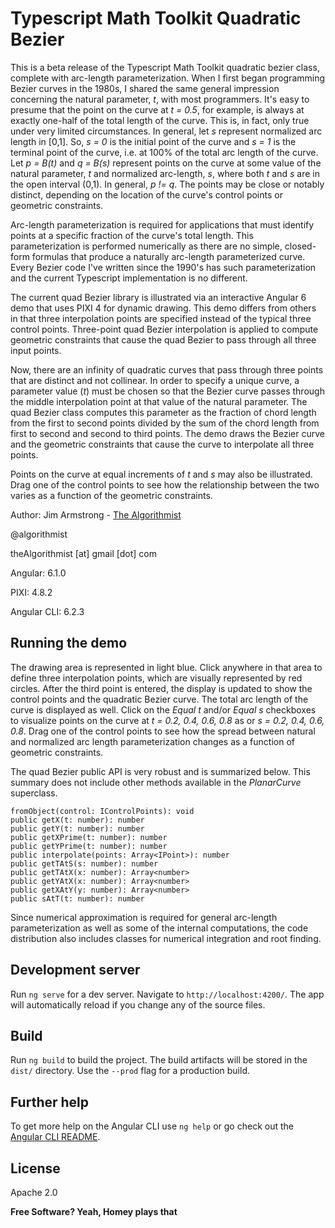 # Typescript Math Toolkit Quadratic Bezier

This is a beta release of the Typescript Math Toolkit quadratic bezier class, complete with arc-length parameterization.  When I first began programming Bezier curves in the 1980s, I shared the same general impression concerning the natural parameter, _t_, with most programmers.  It's easy to presume that the point on the curve at _t = 0.5_, for example, is always at exactly one-half of the total length of the curve.  This is, in fact, only true under very limited circumstances.  In general, let _s_ represent normalized arc length in [0,1].  So, _s = 0_ is the initial point of the curve and _s = 1_ is the terminal point of the curve, i.e. at 100% of the total arc length of the curve.  Let _p = B(t)_ and _q = B(s)_ represent points on the curve at some value of the natural parameter, _t_ and normalized arc-length, _s_, where both _t_ and _s_ are in the open interval (0,1).  In general, _p != q_.  The points may be close or notably distinct, depending on the location of the curve's control points or geometric constraints.  

Arc-length parameterization is required for applications that must identify points at a specific fraction of the curve's total length.  This parameterization is performed numerically as there are no simple, closed-form formulas that produce a naturally arc-length parameterized curve.  Every Bezier code I've written since the 1990's has such parameterization and the current Typescript implementation is no different.  

The current quad Bezier library is illustrated via an interactive Angular 6 demo that uses PIXI 4 for dynamic drawing.  This demo differs from others in that three interpolation points are specified instead of the typical three control points.  Three-point quad Bezier interpolation is applied to compute geometric constraints that cause the quad Bezier to pass through all three input points.

Now, there are an infinity of quadratic curves that pass through three points that are distinct and not collinear.  In order to specify a unique curve, a parameter value (_t_) must be chosen so that the Bezier curve passes through the middle interpolation point at that value of the natural parameter.  The quad Bezier class computes this parameter as the fraction of chord length from the first to second points divided by the sum of the chord length from first to second and second to third points.  The demo draws the Bezier curve and the geometric constraints that cause the curve to interpolate all three points.

Points on the curve at equal increments of _t_ and _s_ may also be illustrated.  Drag one of the control points to see how the relationship between the two varies as a function of the geometric constraints.


Author:  Jim Armstrong - [The Algorithmist]

@algorithmist

theAlgorithmist [at] gmail [dot] com

Angular: 6.1.0

PIXI: 4.8.2

Angular CLI: 6.2.3

## Running the demo

The drawing area is represented in light blue.  Click anywhere in that area to define three interpolation points, which are visually represented by red circles.  After the third point is entered, the display is updated to show the control points and the quadratic Bezier curve.  The total arc length of the curve is displayed as well.  Click on the _Equal t_ and/or _Equal s_ checkboxes to visualize points on the curve at _t = 0.2, 0.4, 0.6, 0.8_ as or _s = 0.2, 0.4, 0.6, 0.8_.  Drag one of the control points to see how the spread between natural and normalized arc length parameterization changes as a function of geometric constraints.

The quad Bezier public API is very robust and is summarized below.  This summary does not include other methods available in the _PlanarCurve_ superclass.


```
fromObject(control: IControlPoints): void
public getX(t: number): number
public getY(t: number): number
public getXPrime(t: number): number
public getYPrime(t: number): number
public interpolate(points: Array<IPoint>): number
public getTAtS(s: number): number
public getTAtX(x: number): Array<number>
public getYAtX(x: number): Array<number>
public getXAtY(y: number): Array<number>
public sAtT(t: number): number
```

Since numerical approximation is required for general arc-length parameterization as well as some of the internal computations, the code distribution also includes classes for numerical integration and root finding.


## Development server

Run `ng serve` for a dev server. Navigate to `http://localhost:4200/`. The app will automatically reload if you change any of the source files.


## Build

Run `ng build` to build the project. The build artifacts will be stored in the `dist/` directory. Use the `--prod` flag for a production build.


## Further help

To get more help on the Angular CLI use `ng help` or go check out the [Angular CLI README](https://github.com/angular/angular-cli/blob/master/README.md).


License
----

Apache 2.0

**Free Software? Yeah, Homey plays that**

[//]: # (kudos http://stackoverflow.com/questions/4823468/store-comments-in-markdown-syntax)

[The Algorithmist]: <http://algorithmist.net>
